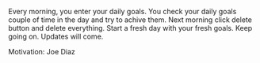 Every morning, you enter your daily goals. 
You check your daily goals couple of time in the day and try to achive them.
Next morning click delete button and delete everything. 
Start a fresh day with your fresh goals.
Keep going on.
Updates will come.

Motivation: Joe Diaz
